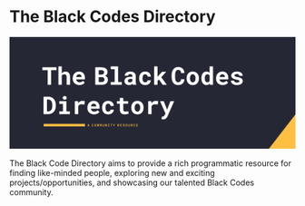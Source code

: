 # The Black Codes Directory

![The Black Codes Directory Logo](./assets/images/the-black-codes-directory-banner.png)

The Black Code Directory aims to provide a rich programmatic resource
for finding like-minded people, exploring new and exciting projects/opportunities, and showcasing our talented Black Codes community.
